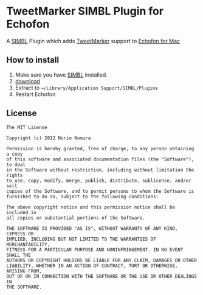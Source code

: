TweetMarker SIMBL Plugin for Echofon
====================================
A [SIMBL](http://www.culater.net/software/SIMBL/SIMBL.php) Plugin which adds [TweetMarker](http://tweetmarker.net/) support to [Echofon for Mac](http://www.echofon.com/twitter/mac)

How to install
--------------
1. Make sure you have [SIMBL](http://www.culater.net/software/SIMBL/SIMBL.php) installed.
2. [download](http://github.com/downloads/norio-nomura/TweetMarkerForEchofon/TweetMarkerForEchofon-1.0.bundle.zip)
3. Extract to `~/Library/Application Support/SIMBL/Plugins`
4. Restart Echofon

License
-------
```
The MIT License

Copyright (c) 2012 Norio Nomura

Permission is hereby granted, free of charge, to any person obtaining a copy
of this software and associated documentation files (the "Software"), to deal
in the Software without restriction, including without limitation the rights
to use, copy, modify, merge, publish, distribute, sublicense, and/or sell
copies of the Software, and to permit persons to whom the Software is
furnished to do so, subject to the following conditions:

The above copyright notice and this permission notice shall be included in
all copies or substantial portions of the Software.

THE SOFTWARE IS PROVIDED "AS IS", WITHOUT WARRANTY OF ANY KIND, EXPRESS OR
IMPLIED, INCLUDING BUT NOT LIMITED TO THE WARRANTIES OF MERCHANTABILITY,
FITNESS FOR A PARTICULAR PURPOSE AND NONINFRINGEMENT. IN NO EVENT SHALL THE
AUTHORS OR COPYRIGHT HOLDERS BE LIABLE FOR ANY CLAIM, DAMAGES OR OTHER
LIABILITY, WHETHER IN AN ACTION OF CONTRACT, TORT OR OTHERWISE, ARISING FROM,
OUT OF OR IN CONNECTION WITH THE SOFTWARE OR THE USE OR OTHER DEALINGS IN
THE SOFTWARE.
```
